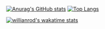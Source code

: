 [![Anurag's GitHub stats](https://github-readme-stats.vercel.app/api?username=mikedevresse&count_private=true&show_icons=true&title_color=F6BE02&icon_color=F6BE02&text_color=d0d2d6&bg_color=0D1117&hide_border=true&include_all_commits=true&custom_title=Welcome)](https://github.com/anuraghazra/github-readme-stats)
[![Top Langs](https://github-readme-stats.vercel.app/api/top-langs/?username=mikedevresse&count_private=true&show_icons=true&title_color=F6BE02&icon_color=F6BE02&text_color=d0d2d6&bg_color=0D1117&hide_border=true&include_all_commits=true&hide=javascript,html,css,tsql,batchfile)](https://github.com/anuraghazra/github-readme-stats)

[![willianrod's wakatime stats](https://github-readme-stats.vercel.app/api/wakatime?username=@mikedevresse&show_icons=true&title_color=F6BE02&icon_color=F6BE02&text_color=d0d2d6&bg_color=0D1117&hide_border=true&range=last_7_days&custom_title=Last%207%20days%20activity)](https://github.com/anuraghazra/github-readme-stats)
